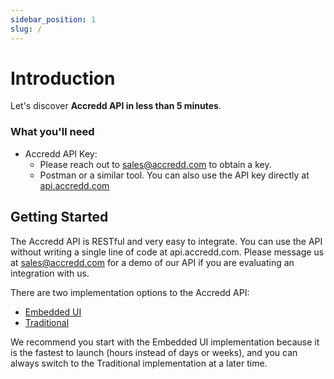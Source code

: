 ```yaml
---
sidebar_position: 1
slug: /
---
```


# Introduction

Let's discover **Accredd API in less than 5 minutes**.

### What you'll need

- Accredd API Key:
  - Please reach out to sales@accredd.com to obtain a key.
  - Postman or a similar tool. You can also use the API key directly at [api.accredd.com](https://api.accredd.com)

## Getting Started

The Accredd API is RESTful and very easy to integrate. You can use the API without writing a single line of code at api.accredd.com. Please message us at sales@accredd.com for a demo of our API if you are evaluating an integration with us.

There are two implementation options to the Accredd API: 
- [Embedded UI](/docs/embedded-ui)
- [Traditional](/docs/traditional-API)

We recommend you start with the Embedded UI implementation because it is the fastest to launch (hours instead of days or weeks), and you can always switch to the Traditional implementation at a later time.
